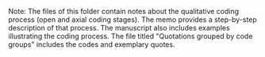 Note: The files of this folder contain notes about the qualitative coding process (open and axial coding stages). The memo provides a step-by-step description of that process. The manuscript also includes examples illustrating the coding process. The file titled "Quotations grouped by code groups" includes the codes and exemplary quotes.
